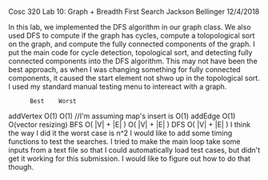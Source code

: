 Cosc 320 Lab 10: Graph + Breadth First Search
Jackson Bellinger 12/4/2018

In this lab, we implemented the DFS algorithm in our graph class. We also used DFS to compute if the graph has cycles,
compute a tolopological sort on the graph, and compute the fully connected components of the graph.
I put the main code for cycle detection, topological sort, and detecting fully connected components into the DFS algorithm.
This may not have been the best approach, as when I was changing something for fully connected components, it caused the start element
not shwo up in the topological sort.
I used my standard manual testing menu to intereact with a graph.

          Best    Worst
addVertex    O(1) O(1) //I'm assuming map's insert is O(1)
addEdge    O(1) O(vector resizing)
BFS    O( |V| + |E| ) O( |V| + |E| )
DFS    O( |V| + |E| ) I think the way I did it the worst case is n^2
I would like to add some timing functions to test the searches. I tried to make the main loop take some inputs from a text file
so that I could automatically load test cases, but didn't get it working for this submission. I would like to figure out how to do that though.

